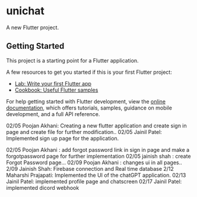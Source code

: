 # unichat

A new Flutter project.

## Getting Started

This project is a starting point for a Flutter application.

A few resources to get you started if this is your first Flutter project:

- [Lab: Write your first Flutter app](https://docs.flutter.dev/get-started/codelab)
- [Cookbook: Useful Flutter samples](https://docs.flutter.dev/cookbook)

For help getting started with Flutter development, view the
[online documentation](https://docs.flutter.dev/), which offers tutorials,
samples, guidance on mobile development, and a full API reference.



02/05 Poojan Akhani: Creating a new flutter application and create sign in page and create file for
further modification..
02/05 Jainil Patel: Implemented sign up page for the application.

02/05 Poojan Akhani : add forgot password link in sign in page and make a forgotpassword page for
further implementation
02/05 jainish shah : create Forgot Password page...
02/09 Poojan Akhani : changes ui in all pages..
2/09 Jainish Shah: Firebase connection and Real time database
2/12 Maharshi Prajapati: Implemented the UI of the chatGPT application. 
02/13 Jainil Patel: implemented profile page and chatscreen
02/17 Jainil Patel: implemented dicord webhook
